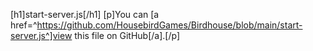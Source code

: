 [h1]start-server.js[/h1]
[p]You can [a href=^https://github.com/HousebirdGames/Birdhouse/blob/main/start-server.js^]view this file on GitHub[/a].[/p]